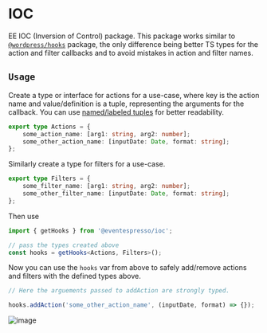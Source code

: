 # IOC

EE IOC (Inversion of Control) package. This package works similar to [`@wordpress/hooks`](https://github.com/WordPress/gutenberg/tree/trunk/packages/hooks) package, the only difference being better TS types for the action and filter callbacks and to avoid mistakes in action and filter names.

## `Usage`

Create a type or interface for actions for a use-case, where key is the action name and value/definition is a tuple, representing the arguments for the callback. You can use [named/labeled tuples](https://www.typescriptlang.org/docs/handbook/release-notes/typescript-4-0.html#labeled-tuple-elements) for better readability.

```ts
export type Actions = {
	some_action_name: [arg1: string, arg2: number];
	some_other_action_name: [inputDate: Date, format: string];
};
```

Similarly create a type for filters for a use-case.

```ts
export type Filters = {
	some_filter_name: [arg1: string, arg2: number];
	some_other_filter_name: [inputDate: Date, format: string];
};
```

Then use

```ts
import { getHooks } from '@eventespresso/ioc';

// pass the types created above
const hooks = getHooks<Actions, Filters>();
```

Now you can use the `hooks` var from above to safely add/remove actions and filters with the defined types above.

```ts
// Here the arguements passed to addAction are strongly typed.

hooks.addAction('some_other_action_name', (inputDate, format) => {});
```

![image](https://user-images.githubusercontent.com/18226415/140877239-53a62b17-8f72-49df-bf53-c2367235cafd.png)
